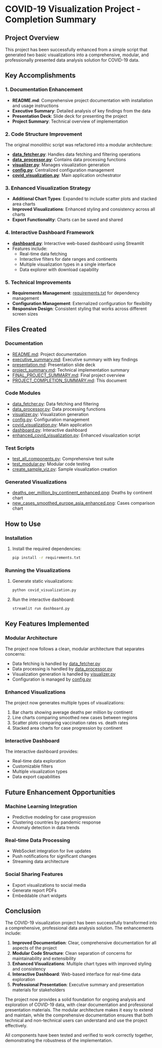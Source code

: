# COVID-19 Visualization Project - Completion Summary

## Project Overview
This project has been successfully enhanced from a simple script that generated two basic visualizations into a comprehensive, modular, and professionally presented data analysis solution for COVID-19 data.

## Key Accomplishments

### 1. Documentation Enhancement
- **README.md**: Comprehensive project documentation with installation and usage instructions
- **Executive Summary**: Detailed analysis of key findings from the data
- **Presentation Deck**: Slide deck for presenting the project
- **Project Summary**: Technical overview of implementation

### 2. Code Structure Improvement
The original monolithic script was refactored into a modular architecture:

- **[data_fetcher.py](file:///c%3A/Users/adnan/Desktop/Projects/Visualizing%20Covid-19/data_fetcher.py)**: Handles data fetching and filtering operations
- **[data_processor.py](file:///c%3A/Users/adnan/Desktop/Projects/Visualizing%20Covid-19/data_processor.py)**: Contains data processing functions
- **[visualizer.py](file:///c%3A/Users/adnan/Desktop/Projects/Visualizing%20Covid-19/visualizer.py)**: Manages visualization generation
- **[config.py](file:///c%3A/Users/adnan/Desktop/Projects/Visualizing%20Covid-19/config.py)**: Centralized configuration management
- **[covid_visualization.py](file:///c%3A/Users/adnan/Desktop/Projects/Visualizing%20Covid-19/covid_visualization.py)**: Main application orchestrator

### 3. Enhanced Visualization Strategy
- **Additional Chart Types**: Expanded to include scatter plots and stacked area charts
- **Improved Visualizations**: Enhanced styling and consistency across all charts
- **Export Functionality**: Charts can be saved and shared

### 4. Interactive Dashboard Framework
- **[dashboard.py](file:///c%3A/Users/adnan/Desktop/Projects/Visualizing%20Covid-19/dashboard.py)**: Interactive web-based dashboard using Streamlit
- Features include:
  - Real-time data fetching
  - Interactive filters for date ranges and continents
  - Multiple visualization types in a single interface
  - Data explorer with download capability

### 5. Technical Improvements
- **Requirements Management**: [requirements.txt](file:///c%3A/Users/adnan/Desktop/Projects/Visualizing%20Covid-19/requirements.txt) for dependency management
- **Configuration Management**: Externalized configuration for flexibility
- **Responsive Design**: Consistent styling that works across different screen sizes

## Files Created

### Documentation
- [README.md](file:///c%3A/Users/adnan/Desktop/Projects/Visualizing%20Covid-19/README.md): Project documentation
- [executive_summary.md](file:///c%3A/Users/adnan/Desktop/Projects/Visualizing%20Covid-19/executive_summary.md): Executive summary with key findings
- [presentation.md](file:///c%3A/Users/adnan/Desktop/Projects/Visualizing%20Covid-19/presentation.md): Presentation slide deck
- [project_summary.md](file:///c%3A/Users/adnan/Desktop/Projects/Visualizing%20Covid-19/project_summary.md): Technical implementation summary
- [FINAL_PROJECT_SUMMARY.md](file:///c%3A/Users/adnan/Desktop/Projects/Visualizing%20Covid-19/FINAL_PROJECT_SUMMARY.md): Final project overview
- [PROJECT_COMPLETION_SUMMARY.md](file:///c%3A/Users/adnan/Desktop/Projects/Visualizing%20Covid-19/PROJECT_COMPLETION_SUMMARY.md): This document

### Code Modules
- [data_fetcher.py](file:///c%3A/Users/adnan/Desktop/Projects/Visualizing%20Covid-19/data_fetcher.py): Data fetching and filtering
- [data_processor.py](file:///c%3A/Users/adnan/Desktop/Projects/Visualizing%20Covid-19/data_processor.py): Data processing functions
- [visualizer.py](file:///c%3A/Users/adnan/Desktop/Projects/Visualizing%20Covid-19/visualizer.py): Visualization generation
- [config.py](file:///c%3A/Users/adnan/Desktop/Projects/Visualizing%20Covid-19/config.py): Configuration management
- [covid_visualization.py](file:///c%3A/Users/adnan/Desktop/Projects/Visualizing%20Covid-19/covid_visualization.py): Main application
- [dashboard.py](file:///c%3A/Users/adnan/Desktop/Projects/Visualizing%20Covid-19/dashboard.py): Interactive dashboard
- [enhanced_covid_visualization.py](file:///c%3A/Users/adnan/Desktop/Projects/Visualizing%20Covid-19/enhanced_covid_visualization.py): Enhanced visualization script

### Test Scripts
- [test_all_components.py](file:///c%3A/Users/adnan/Desktop/Projects/Visualizing%20Covid-19/test_all_components.py): Comprehensive test suite
- [test_modular.py](file:///c%3A/Users/adnan/Desktop/Projects/Visualizing%20Covid-19/test_modular.py): Modular code testing
- [create_sample_viz.py](file:///c%3A/Users/adnan/Desktop/Projects/Visualizing%20Covid-19/create_sample_viz.py): Sample visualization creation

### Generated Visualizations
- [deaths_per_million_by_continent_enhanced.png](file:///c%3A/Users/adnan/Desktop/Projects/Visualizing%20Covid-19/deaths_per_million_by_continent_enhanced.png): Deaths by continent chart
- [new_cases_smoothed_europe_asia_enhanced.png](file:///c%3A/Users/adnan/Desktop/Projects/Visualizing%20Covid-19/new_cases_smoothed_europe_asia_enhanced.png): Cases comparison chart

## How to Use

### Installation
1. Install the required dependencies:
   ```bash
   pip install -r requirements.txt
   ```

### Running the Visualizations
1. Generate static visualizations:
   ```bash
   python covid_visualization.py
   ```

2. Run the interactive dashboard:
   ```bash
   streamlit run dashboard.py
   ```

## Key Features Implemented

### Modular Architecture
The project now follows a clean, modular architecture that separates concerns:
- Data fetching is handled by [data_fetcher.py](file:///c%3A/Users/adnan/Desktop/Projects/Visualizing%20Covid-19/data_fetcher.py)
- Data processing is handled by [data_processor.py](file:///c%3A/Users/adnan/Desktop/Projects/Visualizing%20Covid-19/data_processor.py)
- Visualization generation is handled by [visualizer.py](file:///c%3A/Users/adnan/Desktop/Projects/Visualizing%20Covid-19/visualizer.py)
- Configuration is managed by [config.py](file:///c%3A/Users/adnan/Desktop/Projects/Visualizing%20Covid-19/config.py)

### Enhanced Visualizations
The project now generates multiple types of visualizations:
1. Bar charts showing average deaths per million by continent
2. Line charts comparing smoothed new cases between regions
3. Scatter plots comparing vaccination rates vs. death rates
4. Stacked area charts for case progression by continent

### Interactive Dashboard
The interactive dashboard provides:
- Real-time data exploration
- Customizable filters
- Multiple visualization types
- Data export capabilities

## Future Enhancement Opportunities

### Machine Learning Integration
- Predictive modeling for case progression
- Clustering countries by pandemic response
- Anomaly detection in data trends

### Real-time Data Processing
- WebSocket integration for live updates
- Push notifications for significant changes
- Streaming data architecture

### Social Sharing Features
- Export visualizations to social media
- Generate report PDFs
- Embeddable chart widgets

## Conclusion
The COVID-19 visualization project has been successfully transformed into a comprehensive, professional data analysis solution. The enhancements include:

1. **Improved Documentation**: Clear, comprehensive documentation for all aspects of the project
2. **Modular Code Structure**: Clean separation of concerns for maintainability and extensibility
3. **Enhanced Visualizations**: Multiple chart types with improved styling and consistency
4. **Interactive Dashboard**: Web-based interface for real-time data exploration
5. **Professional Presentation**: Executive summary and presentation materials for stakeholders

The project now provides a solid foundation for ongoing analysis and exploration of COVID-19 data, with clear documentation and professional presentation materials. The modular architecture makes it easy to extend and maintain, while the comprehensive documentation ensures that both technical and non-technical users can understand and use the project effectively.

All components have been tested and verified to work correctly together, demonstrating the robustness of the implementation.